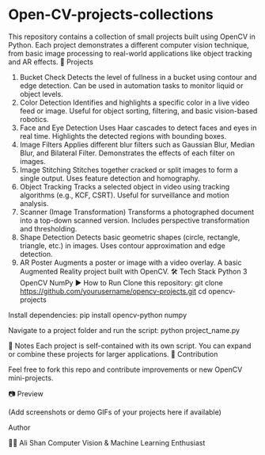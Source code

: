 # Open-CV-projects-collections
This repository contains a collection of small projects built using OpenCV in Python. Each project demonstrates a different computer vision technique, from basic image processing to real-world applications like object tracking and AR effects.
📂 Projects
1. Bucket Check
Detects the level of fullness in a bucket using contour and edge detection.
Can be used in automation tasks to monitor liquid or object levels.
2. Color Detection
Identifies and highlights a specific color in a live video feed or image.
Useful for object sorting, filtering, and basic vision-based robotics.
3. Face and Eye Detection
Uses Haar cascades to detect faces and eyes in real time.
Highlights the detected regions with bounding boxes.
4. Image Filters
Applies different blur filters such as Gaussian Blur, Median Blur, and Bilateral Filter.
Demonstrates the effects of each filter on images.
5. Image Stitching
Stitches together cracked or split images to form a single output.
Uses feature detection and homography.
6. Object Tracking
Tracks a selected object in video using tracking algorithms (e.g., KCF, CSRT).
Useful for surveillance and motion analysis.
7. Scanner (Image Transformation)
Transforms a photographed document into a top-down scanned version.
Includes perspective transformation and thresholding.
8. Shape Detection
Detects basic geometric shapes (circle, rectangle, triangle, etc.) in images.
Uses contour approximation and edge detection.
9. AR Poster
Augments a poster or image with a video overlay.
A basic Augmented Reality project built with OpenCV.
🛠️ Tech Stack
Python 3
OpenCV
NumPy
▶️ How to Run
Clone this repository:
git clone https://github.com/yourusername/opencv-projects.git
cd opencv-projects

Install dependencies:
pip install opencv-python numpy

Navigate to a project folder and run the script:
python project_name.py


📌 Notes
Each project is self-contained with its own script.
You can expand or combine these projects for larger applications.
🤝 Contribution

Feel free to fork this repo and contribute improvements or new OpenCV mini-projects.

📷 Preview

(Add screenshots or demo GIFs of your projects here if available)

Author

👨‍💻 Ali Shan
Computer Vision & Machine Learning Enthusiast

